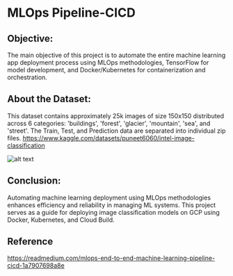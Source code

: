 # MLOps Pipeline-CICD

## Objective:
The main objective of this project is to automate the entire machine learning app deployment process using MLOps methodologies, TensorFlow for model development, and Docker/Kubernetes for containerization and orchestration. 

## About the Dataset:
This dataset contains approximately 25k images of size 150x150 distributed across 6 categories: 'buildings', 'forest', 'glacier', 'mountain', 'sea', and 'street'. The Train, Test, and Prediction data are separated into individual zip files.
https://www.kaggle.com/datasets/puneet6060/intel-image-classification

![alt text](https://cdn-images-1.readmedium.com/v2/resize:fit:800/1*CNlVRp08BleJgQIzF7tHOw.png)

## Conclusion:
Automating machine learning deployment using MLOps methodologies enhances efficiency and reliability in managing ML systems. This project serves as a guide for deploying image classification models on GCP using Docker, Kubernetes, and Cloud Build.

## Reference
https://readmedium.com/mlops-end-to-end-machine-learning-pipeline-cicd-1a7907698a8e

